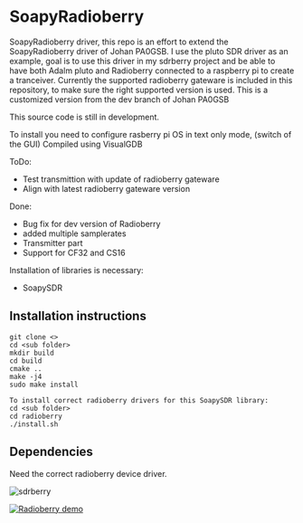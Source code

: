 # SoapyRadioberry
SoapyRadioberry driver, this repo is an effort to extend the SoapyRadioberry driver of Johan PA0GSB.
I use the pluto SDR driver as an example, goal is to use this driver in my sdrberry project and be able to have 
both Adalm pluto and Radioberry connected to a raspberry pi to create a tranceiver. 
Currently the supported radioberry gateware is included in this repository, to make sure the right supported version is used.
This is a customized version from the dev branch of Johan PA0GSB


This source code is still in development.  

To install you need to configure rasberry pi OS in text only mode, (switch of the GUI)
Compiled using VisualGDB

ToDo:
- Test transmittion with update of radioberry gateware
- Align with latest radioberry gateware version 

Done:
- Bug fix for dev version of Radioberry
- added multiple samplerates
- Transmitter part
- Support for CF32 and CS16

Installation of libraries is necessary:
- SoapySDR


## Installation instructions

```
git clone <>
cd <sub folder>
mkdir build
cd build
cmake ..
make -j4
sudo make install

To install correct radioberry drivers for this SoapySDR library:
cd <sub folder>
cd radioberry
./install.sh
```

## Dependencies

Need the correct radioberry device driver.



![sdrberry](https://github.com/paulh002/sdrberry/blob/master/IMG_20210909_183113.jpg)

[![Radioberry demo](https://img.youtube.com/vi/BMJiv3YGv-k/0.jpg)](https://youtu.be/PQ_Np5SfcxA)
